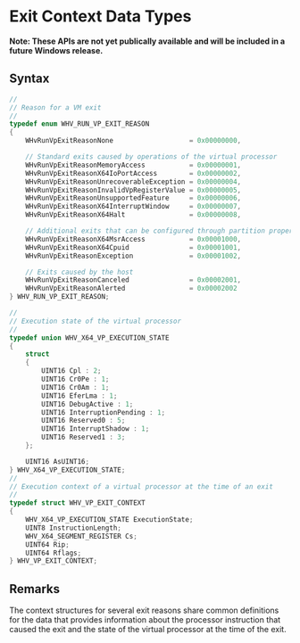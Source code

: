 # Exit Context Data Types
**Note: These APIs are not yet publically available and will be included in a future Windows release.**

## Syntax

```C
//
// Reason for a VM exit
//
typedef enum WHV_RUN_VP_EXIT_REASON
{
    WHvRunVpExitReasonNone                   = 0x00000000,

    // Standard exits caused by operations of the virtual processor
    WHvRunVpExitReasonMemoryAccess           = 0x00000001,
    WHvRunVpExitReasonX64IoPortAccess        = 0x00000002,
    WHvRunVpExitReasonUnrecoverableException = 0x00000004,
    WHvRunVpExitReasonInvalidVpRegisterValue = 0x00000005,
    WHvRunVpExitReasonUnsupportedFeature     = 0x00000006,
    WHvRunVpExitReasonX64InterruptWindow     = 0x00000007,
    WHvRunVpExitReasonX64Halt                = 0x00000008,

    // Additional exits that can be configured through partition properties
    WHvRunVpExitReasonX64MsrAccess           = 0x00001000,
    WHvRunVpExitReasonX64Cpuid               = 0x00001001,
    WHvRunVpExitReasonException              = 0x00001002,

    // Exits caused by the host
    WHvRunVpExitReasonCanceled               = 0x00002001,
    WHvRunVpExitReasonAlerted                = 0x00002002
} WHV_RUN_VP_EXIT_REASON;

//
// Execution state of the virtual processor
//
typedef union WHV_X64_VP_EXECUTION_STATE
{
    struct
    {
        UINT16 Cpl : 2;
        UINT16 Cr0Pe : 1;
        UINT16 Cr0Am : 1;
        UINT16 EferLma : 1;
        UINT16 DebugActive : 1;
        UINT16 InterruptionPending : 1;
        UINT16 Reserved0 : 5;
        UINT16 InterruptShadow : 1;
        UINT16 Reserved1 : 3;
    };

    UINT16 AsUINT16;
} WHV_X64_VP_EXECUTION_STATE;
//
// Execution context of a virtual processor at the time of an exit
//
typedef struct WHV_VP_EXIT_CONTEXT
{
    WHV_X64_VP_EXECUTION_STATE ExecutionState;
    UINT8 InstructionLength;
    WHV_X64_SEGMENT_REGISTER Cs;
    UINT64 Rip;
    UINT64 Rflags;
} WHV_VP_EXIT_CONTEXT;
```
## Remarks

The context structures for several exit reasons share common definitions for the data that provides information about the processor instruction that caused the exit and the state of the virtual processor at the time of the exit. 
